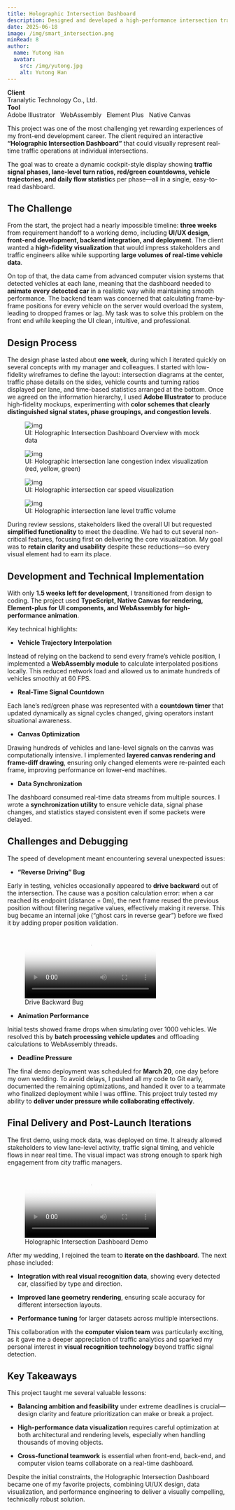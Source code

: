```yaml
---
title: Holographic Intersection Dashboard
description: Designed and developed a high-performance intersection traﬃc visualization. Used native canvas for custom rendering and integrated WebAssembly to optimize frame interpolation.
date: 2025-06-18
image: /img/smart_intersection.png
minRead: 8
author:
  name: Yutong Han
  avatar:
    src: /img/yutong.jpg
    alt: Yutong Han
---
```


<div class="grid grid-cols-2 gap-4 mb-8">
  <div class="bg-blue-50 rounded-lg p-4">
    <strong>Client</strong><br>
    Tranalytic Technology Co., Ltd.
  </div>
  <div class="bg-blue-50 rounded-lg p-4">
    <strong>Tool</strong><br>
    Adobe Illustrator  &nbsp;  WebAssembly  &nbsp;  Element Plus  &nbsp;  Native Canvas
  </div>
</div>

This project was one of the most challenging yet rewarding experiences of my front-end development career. The client required an interactive **“Holographic Intersection Dashboard”** that could visually represent real-time traffic operations at individual intersections.

The goal was to create a dynamic cockpit-style display showing **traffic signal phases, lane-level turn ratios, red/green countdowns, vehicle trajectories, and daily flow statistic**s per phase—all in a single, easy-to-read dashboard.

## The Challenge

From the start, the project had a nearly impossible timeline: **three weeks** from requirement handoff to a working demo, including **UI/UX design, front-end development, backend integration, and deployment**. The client wanted a **high-fidelity visualization** that would impress stakeholders and traffic engineers alike while supporting **large volumes of real-time vehicle data**.

On top of that, the data came from advanced computer vision systems that detected vehicles at each lane, meaning that the dashboard needed to **animate every detected car** in a realistic way while maintaining smooth performance. The backend team was concerned that calculating frame-by-frame positions for every vehicle on the server would overload the system, leading to dropped frames or lag. My task was to solve this problem on the front end while keeping the UI clean, intuitive, and professional.

## Design Process

The design phase lasted about **one week**, during which I iterated quickly on several concepts with my manager and colleagues. I started with low-fidelity wireframes to define the layout: intersection diagrams at the center, traffic phase details on the sides, vehicle counts and turning ratios displayed per lane, and time-based statistics arranged at the bottom. Once we agreed on the information hierarchy, I used **Adobe Illustrator** to produce high-fidelity mockups, experimenting with **color schemes that clearly distinguished signal states, phase groupings, and congestion levels**.

<figure class="blog-img-container">
  <img src="/img/projects/smart_vertex/1.png" class="blog-img" alt="img" loading="lazy" />
  <figcaption class="blog-img-caption">UI: Holographic Intersection Dashboard Overview with mock data</figcaption>
</figure>

<figure class="blog-img-container">
  <img src="/img/projects/smart_vertex/2.png" class="blog-img" alt="img" loading="lazy" />
  <figcaption class="blog-img-caption">UI: Holographic intersection lane congestion index visualization (red, yellow, green)</figcaption>
</figure>

<figure class="blog-img-container">
  <img src="/img/projects/smart_vertex/3.png" class="blog-img" alt="img" loading="lazy" />
  <figcaption class="blog-img-caption">UI: Holographic intersection car speed visualization</figcaption>
</figure>

<figure class="blog-img-container">
  <img src="/img/projects/smart_vertex/4.png" class="blog-img" alt="img" loading="lazy" />
  <figcaption class="blog-img-caption">UI: Holographic intersection lane level traffic volume</figcaption>
</figure>

During review sessions, stakeholders liked the overall UI but requested **simplified functionality** to meet the deadline. We had to cut several non-critical features, focusing first on delivering the core visualization. My goal was to **retain clarity and usability** despite these reductions—so every visual element had to earn its place.

## Development and Technical Implementation

With only **1.5 weeks left for development**, I transitioned from design to coding. The project used **TypeScript, Native Canvas for rendering, Element-plus for UI components, and WebAssembly for high-performance animation**.

Key technical highlights:

- **Vehicle Trajectory Interpolation**

Instead of relying on the backend to send every frame’s vehicle position, I implemented a **WebAssembly module** to calculate interpolated positions locally. This reduced network load and allowed us to animate hundreds of vehicles smoothly at 60 FPS.

- **Real-Time Signal Countdown**

Each lane’s red/green phase was represented with a **countdown timer** that updated dynamically as signal cycles changed, giving operators instant situational awareness.

- **Canvas Optimization**

Drawing hundreds of vehicles and lane-level signals on the canvas was computationally intensive. I implemented **layered canvas rendering and frame-diff drawing**, ensuring only changed elements were re-painted each frame, improving performance on lower-end machines.

- **Data Synchronization**

The dashboard consumed real-time data streams from multiple sources. I wrote a **synchronization utility** to ensure vehicle data, signal phase changes, and statistics stayed consistent even if some packets were delayed.

## Challenges and Debugging

The speed of development meant encountering several unexpected issues:

- **“Reverse Driving” Bug**

Early in testing, vehicles occasionally appeared to **drive backward** out of the intersection. The cause was a position calculation error: when a car reached its endpoint (distance = 0m), the next frame reused the previous position without filtering negative values, effectively making it reverse. This bug became an internal joke (“ghost cars in reverse gear”) before we fixed it by adding proper position validation.

<figure class="blog-video-container">
  <video 
    src="/img/projects/smart_vertex/bug.mp4" 
    controls 
    class="blog-video"
    preload="metadata"
    poster="/img/projects/smart_vertex/2.png"
  >
    <p>Your browser doesn't support HTML5 video. Here is a <a href="/img/projects/smart_vertex/bug.mp4">link to the video</a> instead.</p>
  </video>
  <figcaption class="blog-img-caption">Drive Backward Bug</figcaption>
</figure>

- **Animation Performance**

Initial tests showed frame drops when simulating over 1000 vehicles. We resolved this by **batch processing vehicle updates** and offloading calculations to WebAssembly threads.

- **Deadline Pressure**

The final demo deployment was scheduled for **March 20**, one day before my own wedding. To avoid delays, I pushed all my code to Git early, documented the remaining optimizations, and handed it over to a teammate who finalized deployment while I was offline. This project truly tested my ability to **deliver under pressure while collaborating effectively**.

## Final Delivery and Post-Launch Iterations

The first demo, using mock data, was deployed on time. It already allowed stakeholders to view lane-level activity, traffic signal timing, and vehicle flows in near real time. The visual impact was strong enough to spark high engagement from city traffic managers.

<figure class="blog-video-container">
  <video 
    src="/img/projects/smart_vertex/demo.mp4" 
    controls 
    class="blog-video"
    preload="metadata"
    poster="/img/projects/smart_vertex/1.png"
  >
    <p>Your browser doesn't support HTML5 video. Here is a <a href="/img/projects/smart_vertex/demo.mp4">link to the video</a> instead.</p>
  </video>
  <figcaption class="blog-img-caption">Holographic Intersection Dashboard Demo</figcaption>
</figure>

After my wedding, I rejoined the team to **iterate on the dashboard**. The next phase included:

- **Integration with real visual recognition data**, showing every detected car, classified by type and direction.

- **Improved lane geometry rendering**, ensuring scale accuracy for different intersection layouts.

- **Performance tuning** for larger datasets across multiple intersections.

This collaboration with the **computer vision team** was particularly exciting, as it gave me a deeper appreciation of traffic analytics and sparked my personal interest in **visual recognition technology** beyond traffic signal detection.

## Key Takeaways

This project taught me several valuable lessons:

- **Balancing ambition and feasibility** under extreme deadlines is crucial—design clarity and feature prioritization can make or break a project.

- **High-performance data visualization** requires careful optimization at both architectural and rendering levels, especially when handling thousands of moving objects.

- **Cross-functional teamwork** is essential when front-end, back-end, and computer vision teams collaborate on a real-time dashboard.

Despite the initial constraints, the Holographic Intersection Dashboard became one of my favorite projects, combining UI/UX design, data visualization, and performance engineering to deliver a visually compelling, technically robust solution.
